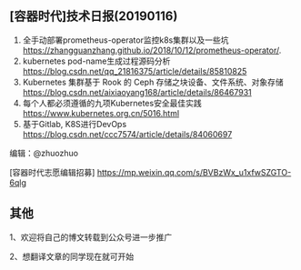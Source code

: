 ## [容器时代]技术日报(20190116)

1. 全手动部署prometheus-operator监控k8s集群以及一些坑
https://zhangguanzhang.github.io/2018/10/12/prometheus-operator/.
2. kubernetes pod-name生成过程源码分析 
https://blog.csdn.net/qq_21816375/article/details/85810825
3. Kubernetes 集群基于 Rook 的 Ceph 存储之块设备、文件系统、对象存储
https://blog.csdn.net/aixiaoyang168/article/details/86467931
4.  每个人都必须遵循的九项Kubernetes安全最佳实践
https://www.kubernetes.org.cn/5016.html
5. 基于Gitlab, K8S进行DevOps
https://blog.csdn.net/ccc7574/article/details/84060697


编辑：@zhuozhuo

[容器时代志愿编辑招募] https://mp.weixin.qq.com/s/BVBzWx_u1xfwSZGTO-6qlg

## 其他

1、欢迎将自己的博文转载到公众号进一步推广

2、想翻译文章的同学现在就可开始
